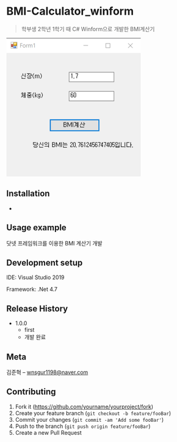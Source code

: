 # BMI-Calculator_winform
> 학부생 2학년 1학기 때 C# Winform으로 개발한 BMI계산기

![](readme-img/header.png)

## Installation

-

## Usage example

닷넷 프레임워크를 이용한 BMI 계산기 개발

## Development setup

IDE: Visual Studio 2019

Framework: .Net 4.7

## Release History

* 1.0.0
    * first
    * 개발 완료

## Meta

김준혁 – wnsgur1198@naver.com

## Contributing

1. Fork it (<https://github.com/yourname/yourproject/fork>)
2. Create your feature branch (`git checkout -b feature/fooBar`)
3. Commit your changes (`git commit -am 'Add some fooBar'`)
4. Push to the branch (`git push origin feature/fooBar`)
5. Create a new Pull Request

<!-- Markdown link & img dfn's -->
